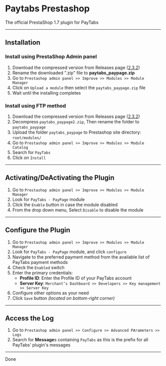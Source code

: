 # Paytabs Prestashop

The official PrestaShop 1.7 plugin for PayTabs

- - -

## Installation

### Install using PrestaShop Admin panel

1. Download the compressed version from Releases page ([2.3.2](https://github.com/paytabscom/paytabs-prestashop1.7/releases/download/2.3.2/paytabs_paypage2.zip))
2. Rename the downloaded ".zip" file to **paytabs_paypage.zip**
3. Go to `Prestashop admin panel >> Improve >> Modules >> Module Manager`
4. Click on `Upload a module` then select the `paytabs_paypage.zip` file
5. Wait until the installing completes

### Install using FTP method

1. Download the compressed version from Releases page ([2.3.2](https://github.com/paytabscom/paytabs-prestashop1.7/releases/download/2.3.2/paytabs_paypage2.zip))
2. Decompress `paytabs_paypage2.zip`, Then rename the folder to `paytabs_paypage`
3. Upload the folder `paytabs_paypage` to Prestashop site directory: `root/modules/`
4. Go to `Prestashop admin panel >> Improve >> Modules >> Module Catalog`
5. Search for `PayTabs`
6. Click on `Install`

- - -

## Activating/DeActivating the Plugin

1. Go to `Prestashop admin panel >> Improve >> Modules >> Module Manager`
2. Look for `PayTabs - PayPage` module
3. Click the `Enable` button in case the module disabled
4. From the drop down menu, Select `Disable` to disable the module

- - -

## Configure the Plugin

1. Go to `Prestashop admin panel >> Improve >> Modules >> Module Manager`
2. Look for `PayTabs - PayPage` module, and click `configure`
3. Navigate to the preferred payment method from the available list of PayTabs payment methods
4. Check the `Enabled` switch
5. Enter the primary credentials:
   - **Profile ID**: Enter the Profile ID of your PayTabs account
   - **Server Key**: `Merchant’s Dashboard >> Developers >> Key management >> Server Key`
6. Configure other options as your need
7. Click `Save` button *(located on bottom-right corner)*

- - -

## Access the Log

1. Go to `Prestashop admin panel >> Configure >> Advanced PArameters >> Logs`
2. Search for **Message**s containing `PayTabs` as this is the prefix for all PayTabs' plugin's messages

- - -

Done
